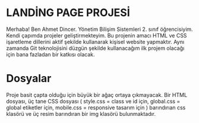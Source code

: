 # LANDİNG PAGE PROJESİ

Merhaba! Ben Ahmet Dincer. Yönetim Bilişim Sistemleri 2. sınıf öğrencisiyim. Kendi çapımda projeler geliştirmekteyim. Bu projenin amacı HTML ve CSS işaretleme dillerini aktif şekilde kullanarak kişisel website yapmaktır. Aynı zamanda Git teknolojisini düzgün şekilde kullanacağım ilk projem olacağı için bana fazladan bir katkısı olacak. 


# Dosyalar

Proje basit çapta olduğu için büyük bir ağaç ortaya çıkmayacak. Bir HTML dosyası, üç tane CSS dosyası ( style.css = class ve id için, global.css = global etiketler için, mobile.css = responsive tasarım için ) barındırıan css klasörü ve üç resim barındıran bir img klasörü bulunmaktadır.


